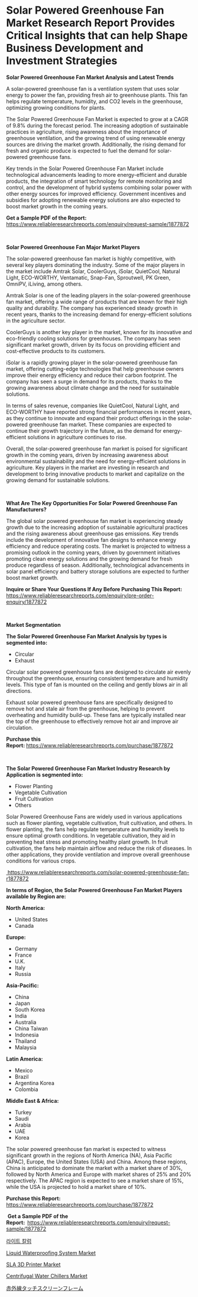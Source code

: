 <p><h1>Solar Powered Greenhouse Fan Market Research Report Provides Critical Insights that can help Shape Business Development and Investment Strategies</h1></p><p><strong>Solar Powered Greenhouse Fan Market Analysis and Latest Trends</strong></p>
<p><p>A solar-powered greenhouse fan is a ventilation system that uses solar energy to power the fan, providing fresh air to greenhouse plants. This fan helps regulate temperature, humidity, and CO2 levels in the greenhouse, optimizing growing conditions for plants. </p><p>The Solar Powered Greenhouse Fan Market is expected to grow at a CAGR of 9.8% during the forecast period. The increasing adoption of sustainable practices in agriculture, rising awareness about the importance of greenhouse ventilation, and the growing trend of using renewable energy sources are driving the market growth. Additionally, the rising demand for fresh and organic produce is expected to fuel the demand for solar-powered greenhouse fans.</p><p>Key trends in the Solar Powered Greenhouse Fan Market include technological advancements leading to more energy-efficient and durable products, the integration of smart technology for remote monitoring and control, and the development of hybrid systems combining solar power with other energy sources for improved efficiency. Government incentives and subsidies for adopting renewable energy solutions are also expected to boost market growth in the coming years.</p></p>
<p><strong>Get a Sample PDF of the Report:&nbsp;</strong> <a href="https://www.reliableresearchreports.com/enquiry/request-sample/1877872">https://www.reliableresearchreports.com/enquiry/request-sample/1877872</a></p>
<p>&nbsp;</p>
<p><strong>Solar Powered Greenhouse Fan Major Market Players</strong></p>
<p><p>The solar-powered greenhouse fan market is highly competitive, with several key players dominating the industry. Some of the major players in the market include Amtrak Solar, CoolerGuys, iSolar, QuietCool, Natural Light, ECO-WORTHY, Ventamatic, Snap-Fan, Sproutwell, PK Green, OmniPV, iLiving, among others.</p><p>Amtrak Solar is one of the leading players in the solar-powered greenhouse fan market, offering a wide range of products that are known for their high quality and durability. The company has experienced steady growth in recent years, thanks to the increasing demand for energy-efficient solutions in the agriculture sector.</p><p>CoolerGuys is another key player in the market, known for its innovative and eco-friendly cooling solutions for greenhouses. The company has seen significant market growth, driven by its focus on providing efficient and cost-effective products to its customers.</p><p>iSolar is a rapidly growing player in the solar-powered greenhouse fan market, offering cutting-edge technologies that help greenhouse owners improve their energy efficiency and reduce their carbon footprint. The company has seen a surge in demand for its products, thanks to the growing awareness about climate change and the need for sustainable solutions.</p><p>In terms of sales revenue, companies like QuietCool, Natural Light, and ECO-WORTHY have reported strong financial performances in recent years, as they continue to innovate and expand their product offerings in the solar-powered greenhouse fan market. These companies are expected to continue their growth trajectory in the future, as the demand for energy-efficient solutions in agriculture continues to rise.</p><p>Overall, the solar-powered greenhouse fan market is poised for significant growth in the coming years, driven by increasing awareness about environmental sustainability and the need for energy-efficient solutions in agriculture. Key players in the market are investing in research and development to bring innovative products to market and capitalize on the growing demand for sustainable solutions.</p></p>
<p>&nbsp;</p>
<p><strong>What Are The Key Opportunities For Solar Powered Greenhouse Fan Manufacturers?</strong></p>
<p><p>The global solar powered greenhouse fan market is experiencing steady growth due to the increasing adoption of sustainable agricultural practices and the rising awareness about greenhouse gas emissions. Key trends include the development of innovative fan designs to enhance energy efficiency and reduce operating costs. The market is projected to witness a promising outlook in the coming years, driven by government initiatives promoting clean energy solutions and the growing demand for fresh produce regardless of season. Additionally, technological advancements in solar panel efficiency and battery storage solutions are expected to further boost market growth.</p></p>
<p><strong>Inquire or Share Your Questions If Any Before Purchasing This Report:</strong> <a href="https://www.reliableresearchreports.com/enquiry/pre-order-enquiry/1877872">https://www.reliableresearchreports.com/enquiry/pre-order-enquiry/1877872</a></p>
<p>&nbsp;</p>
<p><strong>Market Segmentation</strong></p>
<p><strong>The Solar Powered Greenhouse Fan Market Analysis by types is segmented into:</strong></p>
<p><ul><li>Circular</li><li>Exhaust</li></ul></p>
<p><p>Circular solar powered greenhouse fans are designed to circulate air evenly throughout the greenhouse, ensuring consistent temperature and humidity levels. This type of fan is mounted on the ceiling and gently blows air in all directions. </p><p>Exhaust solar powered greenhouse fans are specifically designed to remove hot and stale air from the greenhouse, helping to prevent overheating and humidity build-up. These fans are typically installed near the top of the greenhouse to effectively remove hot air and improve air circulation.</p></p>
<p><strong>Purchase this Report:&nbsp;</strong><a href="https://www.reliableresearchreports.com/purchase/1877872">https://www.reliableresearchreports.com/purchase/1877872</a></p>
<p>&nbsp;</p>
<p><strong>The Solar Powered Greenhouse Fan Market Industry Research by Application is segmented into:</strong></p>
<p><ul><li>Flower Planting</li><li>Vegetable Cultivation</li><li>Fruit Cultivation</li><li>Others</li></ul></p>
<p><p>Solar Powered Greenhouse Fans are widely used in various applications such as flower planting, vegetable cultivation, fruit cultivation, and others. In flower planting, the fans help regulate temperature and humidity levels to ensure optimal growth conditions. In vegetable cultivation, they aid in preventing heat stress and promoting healthy plant growth. In fruit cultivation, the fans help maintain airflow and reduce the risk of diseases. In other applications, they provide ventilation and improve overall greenhouse conditions for various crops.</p></p>
<p><a href="https://www.reliableresearchreports.com/solar-powered-greenhouse-fan-r1877872">&nbsp;https://www.reliableresearchreports.com/solar-powered-greenhouse-fan-r1877872</a></p>
<p><strong>In terms of Region, the Solar Powered Greenhouse Fan Market Players available by Region are:</strong></p>
<p>
    <p> <strong> North America: </strong>
        <ul>
            <li>United States</li>
            <li>Canada</li>
        </ul>
        </p> 
    <p> <strong> Europe: </strong>
        <ul>
            <li>Germany</li>
            <li>France</li>
            <li>U.K.</li>
            <li>Italy</li>
            <li>Russia</li>
        </ul>
        </p> 
    <p> <strong> Asia-Pacific: </strong>
        <ul>
            <li>China</li>
            <li>Japan</li>
            <li>South Korea</li>
            <li>India</li>
            <li>Australia</li>
            <li>China Taiwan</li>
            <li>Indonesia</li>
            <li>Thailand</li>
            <li>Malaysia</li>
        </ul>
        </p> 
    <p> <strong> Latin America: </strong>
        <ul>
            <li>Mexico</li>
            <li>Brazil</li>
            <li>Argentina Korea</li>
            <li>Colombia</li>
        </ul>
        </p> 
    <p> <strong> Middle East & Africa: </strong>
        <ul>
            <li>Turkey</li>
            <li>Saudi</li>
            <li>Arabia</li>
            <li>UAE</li>
            <li>Korea</li>
        </ul>
    </p>
    </p>
<p><p>The solar powered greenhouse fan market is expected to witness significant growth in the regions of North America (NA), Asia Pacific (APAC), Europe, the United States (USA) and China. Among these regions, China is anticipated to dominate the market with a market share of 30%, followed by North America and Europe with market shares of 25% and 20% respectively. The APAC region is expected to see a market share of 15%, while the USA is projected to hold a market share of 10%.</p></p>
<p><strong>Purchase this Report: </strong><a href="https://www.reliableresearchreports.com/purchase/1877872">https://www.reliableresearchreports.com/purchase/1877872</a></p>
<p>&nbsp;<strong>Get a Sample PDF of the Report:&nbsp;&nbsp;</strong><a href="https://www.reliableresearchreports.com/enquiry/request-sample/1877872">https://www.reliableresearchreports.com/enquiry/request-sample/1877872</a></p>
<p><strong></strong></p>
<p><p><a href="https://medium.com/@thib_harou/%EB%9D%BC%EC%9D%B4%ED%8A%B8-%EC%BB%AC%EB%9F%BC-%EC%8B%9C%EC%9E%A5-2031%EB%85%84%EA%B9%8C%EC%A7%80%EC%9D%98-%EB%8F%99%ED%96%A5-%EC%98%88%EC%B8%A1-%EB%B0%8F-%EA%B2%BD%EC%9F%81-%EB%B6%84%EC%84%9D-2789c87cdce5">라이트 칼럼</a></p><p><a href="https://issuu.com/reportprime-2/docs/liquid-waterproofing-system-market-size-2030.pptx">Liquid Waterproofing System Market</a></p><p><a href="https://github.com/gamblestampleyjenny50m5sl6/Market-Research-Report-List-2/blob/main/sla-3d-printer-market.md">SLA 3D Printer Market</a></p><p><a href="https://github.com/wwwkeltoum/Market-Research-Report-List-3/blob/main/centrifugal-water-chillers-market.md">Centrifugal Water Chillers Market</a></p><p><a href="https://github.com/xnljig2898992/Market-Research-Report-List-1/blob/main/382197838005.md">赤外線タッチスクリーンフレーム</a></p></p>